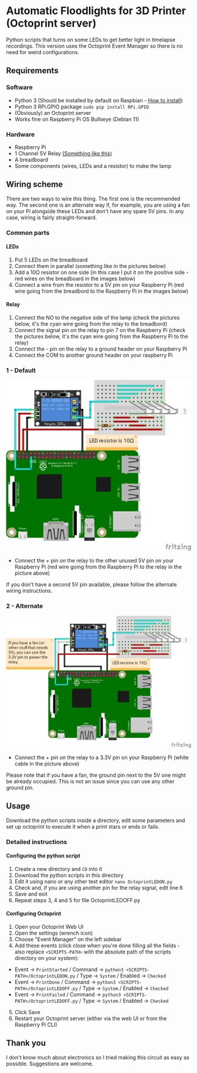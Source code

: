 # Automatic Floodlights for 3D Printer (Octoprint server)
Python scripts that turns on some LEDs to get better light in timelapse recordings.
This version uses the Octoprint Event Manager so there is no need for weird configurations.

## Requirements
### Software
* Python 3 (Should be installed by default on Raspbian - [How to install](https://www.raspberrypi.org/forums/viewtopic.php?t=181480)) 
* Python 3 RPi.GPIO package ```sudo pip install RPi.GPIO```
* (Obviously) an Octoprint server
* Works fine on Raspberry Pi OS Bullseye (Debian 11)

### Hardware
* Raspberry Pi
* 1 Channel 5V Relay [(Something like this)](https://www.amazon.com/dp/B00VRUAHLE/)
* A breadboard
* Some components (wires, LEDs and a resistor) to make the lamp

## Wiring scheme
There are two ways to wire this thing.
The first one is the recommended way.
The second one is an alternate way if, for example, you are using a fan on your Pi alongside these LEDs and don't have any spare 5V pins.
In any case, wiring is fairly straight-forward. 

### Common parts
#### LEDs
1. Put 5 LEDs on the breadboard
1. Connect them in parallel (something like in the pictures below)
1. Add a 10Ω resistor on one side (in this case I put it on the positive side - red wires on the breadboard in the images below)
1. Connect a wire from the resistor to a 5V pin on your Raspberry Pi (red wire going from the breadbord to the Raspberry Pi in the images below)

#### Relay
1. Connect the NO to the negative side of the lamp (check the pictures below, it's the cyan wire going from the relay to the breadbord)
1. Connect the signal pin on the relay to pin 7 on the Raspberry Pi (check the pictures below, it's the cyan wire going from the Raspberry Pi to the relay)
1. Connect the - pin on the relay to a ground header on your Raspberry Pi
1. Connect the COM to another ground header on your raspberry Pi

### 1 - Default
![Wiring scheme](https://github.com/StoKatze/Automatic-Floodlights-For-3D-Printer-Octoprint-server-/blob/main/Wiring%20Scheme/Lampadina%20Stampante%203D_bb_normal.png)
* Connect the + pin on the relay to the other unused 5V pin on your Raspberry Pi (red wire going from the Raspberry Pi to the relay in the picture above)

If you don't have a second 5V pin available, please follow the alternate wiring instructions.

### 2 - Alternate
![Wiring scheme Alternate](https://github.com/StoKatze/Automatic-Floodlights-For-3D-Printer-Octoprint-server-/blob/main/Wiring%20Scheme/Lampadina%20Stampante%203D_alternate.png)
* Connect the + pin on the relay to a 3.3V pin on your Raspberry Pi (white cable in the picture above)

Please note that if you have a fan, the ground pin next to the 5V one might be already occupied. This is not an issue since you can use any other ground pin.

## Usage 
Download the python scripts inside a directory, edit some parameters and set up octoprint to execute it when a print stars or ends or fails.

### Detailed instructions
#### Configuring the python script
1. Create a new directory and ```CD``` into it
1. Download the python scripts in this directory
1. Edit it using nano or any other text editor ```nano OctoprintLEDON.py```
1. Check and, if you are using another pin for the relay signal, edit line 6
1. Save and exit
1. Repeat steps 3, 4 and 5 for file OctoprintLEDOFF.py

#### Configuring Octoprint
1. Open your Octoprint Web UI
1. Open the settings (wrench icon)
1. Choose "Event Manager" on the left sidebar
1. Add these events (click close when you're done filling all the fields - also replace ```<SCRIPTS-PATH>``` with the absolute path of the scripts directory on your system):
* Event -> ```PrintStarted``` / Command -> ```python3 <SCRIPTS-PATH>/OctoprintLEDON.py``` / Type -> ```System``` / Enabled -> ```Checked```
* Event -> ```PrintDone``` / Command -> ```python3 <SCRIPTS-PATH>/OctoprintLEDOFF.py``` / Type -> ```System``` / Enabled -> ```Checked```
* Event -> ```PrintFailed``` / Command -> ```python3 <SCRIPTS-PATH>/OctoprintLEDOFF.py``` / Type -> ```System``` / Enabled -> ```Checked```
5. Click Save
6. Restart your Octoprint server (either via the web UI or from the Raspberry Pi CLI)

## Thank you
I don't know much about electronics so I tried making this circuit as easy as possible. Suggestions are welcome.
